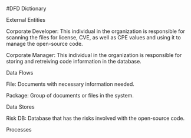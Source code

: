 #DFD Dictionary

External Entities 

Corporate Developer: This individual in the organization is responsible for scanning the files for license, CVE, as well as CPE values and using it to manage the open-source code. 

Corporate Manager: This individual in the organization is responsible for storing and retreiving code information in the database.

Data Flows

File: Documents with necessary information needed.

Package: Group of documents or files in the system.

Data Stores

Risk DB: Database that has the risks involved with the open-source code.

Processes


